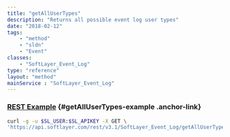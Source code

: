 ```yaml
---
title: "getAllUserTypes"
description: "Returns all possible event log user types"
date: "2018-02-12"
tags:
    - "method"
    - "sldn"
    - "Event"
classes:
    - "SoftLayer_Event_Log"
type: "reference"
layout: "method"
mainService : "SoftLayer_Event_Log"
---
```


### [REST Example](#getAllUserTypes-example) <a href="/article/rest/"><i class="fas fa-question"></i></a> {#getAllUserTypes-example .anchor-link} 
```bash
curl -g -u $SL_USER:$SL_APIKEY -X GET \
'https://api.softlayer.com/rest/v3.1/SoftLayer_Event_Log/getAllUserTypes'
```
